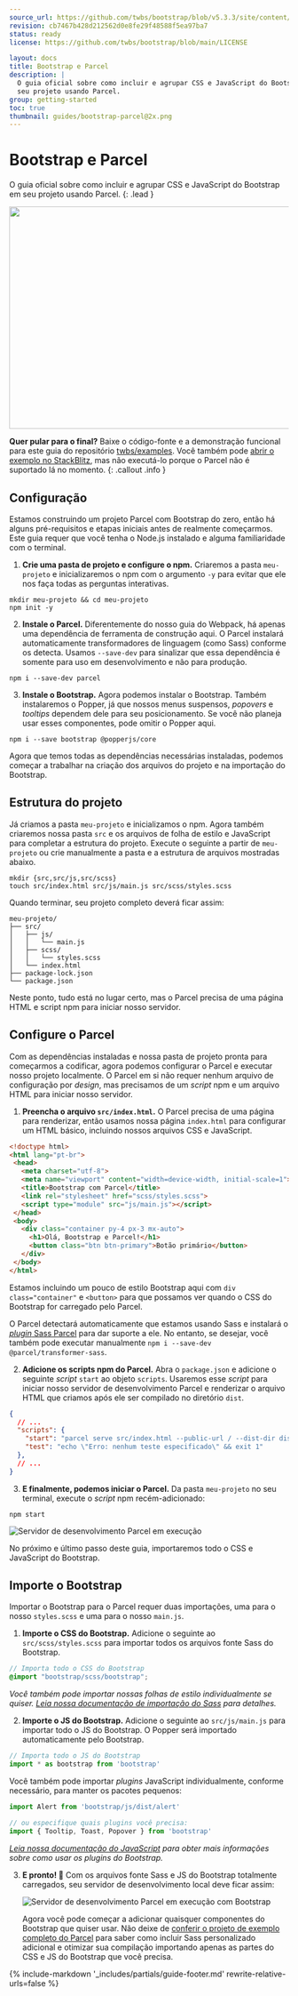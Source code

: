 ```yaml
---
source_url: https://github.com/twbs/bootstrap/blob/v5.3.3/site/content/docs/5.3/getting-started/parcel.md
revision: cb7467b428d212562d0e8fe29f48588f5ea97ba7
status: ready
license: https://github.com/twbs/bootstrap/blob/main/LICENSE

layout: docs
title: Bootstrap e Parcel
description: |
  O guia oficial sobre como incluir e agrupar CSS e JavaScript do Bootstrap em
  seu projeto usando Parcel.
group: getting-started
toc: true
thumbnail: guides/bootstrap-parcel@2x.png
---
```


# Bootstrap e Parcel

O guia oficial sobre como incluir e agrupar CSS e JavaScript do Bootstrap em
seu projeto usando Parcel.
{: .lead }

<img
  class="d-block mx-auto mb-4 img-fluid rounded-3"
  srcset="../assets/img/guides/bootstrap-parcel.png,
  ../assets/img/guides/bootstrap-parcel@2x.png 2x"
  src="../assets/img/guides/bootstrap-parcel.png"
  width="800"
  height="400"
  alt="">

**Quer pular para o final?**
Baixe o código-fonte e a demonstração funcional para este guia do repositório
[twbs/examples](https://github.com/twbs/examples/tree/main/parcel).
Você também pode
[abrir o exemplo no StackBlitz](https://stackblitz.com/github/twbs/examples/tree/main/parcel?file=index.html),
mas não executá-lo porque o Parcel não é suportado lá no momento.
{: .callout .info }

## Configuração

Estamos construindo um projeto Parcel com Bootstrap do zero, então há alguns
pré-requisitos e etapas iniciais antes de realmente começarmos.
Este guia requer que você tenha o Node.js instalado e alguma familiaridade com o
terminal.

1. **Crie uma pasta de projeto e configure o npm.**
   Criaremos a pasta `meu-projeto` e inicializaremos o npm com o argumento `-y`
   para evitar que ele nos faça todas as perguntas interativas.

```shell
mkdir meu-projeto && cd meu-projeto
npm init -y
```

2. **Instale o Parcel.**
   Diferentemente do nosso guia do Webpack, há apenas uma dependência de
   ferramenta de construção aqui.
   O Parcel instalará automaticamente transformadores de linguagem (como Sass)
   conforme os detecta.
   Usamos `--save-dev` para sinalizar que essa dependência é somente para uso em
   desenvolvimento e não para produção.

```shell
npm i --save-dev parcel
```

3. **Instale o Bootstrap.**
   Agora podemos instalar o Bootstrap.
   Também instalaremos o Popper, já que nossos menus suspensos, _popovers_ e
   _tooltips_ dependem dele para seu posicionamento.
   Se você não planeja usar esses componentes, pode omitir o Popper aqui.

```shell
npm i --save bootstrap @popperjs/core
```

Agora que temos todas as dependências necessárias instaladas, podemos começar a
trabalhar na criação dos arquivos do projeto e na importação do Bootstrap.

## Estrutura do projeto

Já criamos a pasta `meu-projeto` e inicializamos o npm.
Agora também criaremos nossa pasta `src` e os arquivos de folha de estilo e
JavaScript para completar a estrutura do projeto.
Execute o seguinte a partir de `meu-projeto` ou crie manualmente a pasta e a
estrutura de arquivos mostradas abaixo.

```shell
mkdir {src,src/js,src/scss}
touch src/index.html src/js/main.js src/scss/styles.scss
```

Quando terminar, seu projeto completo deverá ficar assim:

```text
meu-projeto/
├── src/
│   ├── js/
│   │   └── main.js
│   ├── scss/
│   │   └── styles.scss
│   └── index.html
├── package-lock.json
└── package.json
```

Neste ponto, tudo está no lugar certo, mas o Parcel precisa de uma página HTML e
script npm para iniciar nosso servidor.

## Configure o Parcel

Com as dependências instaladas e nossa pasta de projeto pronta para começarmos a
codificar, agora podemos configurar o Parcel e executar nosso projeto
localmente.
O Parcel em si não requer nenhum arquivo de configuração por _design_, mas
precisamos de um _script_ npm e um arquivo HTML para iniciar nosso servidor.

1. **Preencha o arquivo `src/index.html`.**
   O Parcel precisa de uma página para renderizar, então usamos nossa página
   `index.html` para configurar um HTML básico, incluindo nossos arquivos CSS e
   JavaScript.

```html
<!doctype html>
<html lang="pt-br">
 <head>
   <meta charset="utf-8">
   <meta name="viewport" content="width=device-width, initial-scale=1">
   <title>Bootstrap com Parcel</title>
   <link rel="stylesheet" href="scss/styles.scss">
   <script type="module" src="js/main.js"></script>
 </head>
 <body>
   <div class="container py-4 px-3 mx-auto">
     <h1>Olá, Bootstrap e Parcel!</h1>
     <button class="btn btn-primary">Botão primário</button>
   </div>
 </body>
</html>
```

   Estamos incluindo um pouco de estilo Bootstrap aqui com
   `div class="container"` e `<button>` para que possamos ver quando o CSS do
   Bootstrap for carregado pelo Parcel.

   O Parcel detectará automaticamente que estamos usando Sass e instalará o
   [_plugin_ Sass Parcel](https://parceljs.org/languages/sass/) para dar suporte
   a ele.
   No entanto, se desejar, você também pode executar manualmente
   `npm i --save-dev @parcel/transformer-sass`.

2. **Adicione os scripts npm do Parcel.**
   Abra o `package.json` e adicione o seguinte _script_ `start` ao objeto
   `scripts`.
   Usaremos esse _script_ para iniciar nosso servidor de desenvolvimento Parcel
   e renderizar o arquivo HTML que criamos após ele ser compilado no diretório
   `dist`.

```json
{
  // ...
  "scripts": {
    "start": "parcel serve src/index.html --public-url / --dist-dir dist",
    "test": "echo \"Erro: nenhum teste especificado\" && exit 1"
  },
  // ...
}
```

3. **E finalmente, podemos iniciar o Parcel.**
   Da pasta `meu-projeto` no seu terminal, execute o _script_ npm
   recém-adicionado:

```shell
npm start
```

   ![Servidor de desenvolvimento Parcel em execução](../assets/img/guides/parcel-dev-server.png)

No próximo e último passo deste guia, importaremos todo o CSS e JavaScript do
Bootstrap.

## Importe o Bootstrap

Importar o Bootstrap para o Parcel requer duas importações, uma para o nosso
`styles.scss` e uma para o nosso `main.js`.

1. **Importe o CSS do Bootstrap.**
   Adicione o seguinte ao `src/scss/styles.scss` para importar todos os arquivos
   fonte Sass do Bootstrap.

```scss
// Importa todo o CSS do Bootstrap
@import "bootstrap/scss/bootstrap";
```

   *Você também pode importar nossas folhas de estilo individualmente se
   quiser.
   [Leia nossa documentação de importação do Sass](../customize/sass.md#importing)
   para detalhes.*

2. **Importe o JS do Bootstrap.**
   Adicione o seguinte ao `src/js/main.js` para importar todo o JS do Bootstrap.
   O Popper será importado automaticamente pelo Bootstrap.

<!-- eslint-skip -->
```javascript
// Importa todo o JS do Bootstrap
import * as bootstrap from 'bootstrap'
```

   Você também pode importar _plugins_ JavaScript individualmente, conforme
   necessário, para manter os pacotes pequenos:

<!-- eslint-skip -->
```javascript
import Alert from 'bootstrap/js/dist/alert'

// ou especifique quais plugins você precisa:
import { Tooltip, Toast, Popover } from 'bootstrap'
```

   *[Leia nossa documentação do JavaScript](../comecando/javascript.md) para
   obter mais informações sobre como usar os plugins do Bootstrap.*

3. **E pronto! 🎉**
   Com os arquivos fonte Sass e JS do Bootstrap totalmente carregados, seu
   servidor de desenvolvimento local deve ficar assim:

   ![Servidor de desenvolvimento Parcel em execução com Bootstrap](../assets/img/guides/parcel-dev-server-bootstrap.png)

   Agora você pode começar a adicionar quaisquer componentes do Bootstrap que
   quiser usar.
   Não deixe de
   [conferir o projeto de exemplo completo do Parcel](https://github.com/twbs/examples/tree/main/parcel)
   para saber como incluir Sass personalizado adicional e otimizar sua
   compilação importando apenas as partes do CSS e JS do Bootstrap que você
   precisa.

{%
include-markdown '_includes/partials/guide-footer.md'
rewrite-relative-urls=false
%}
